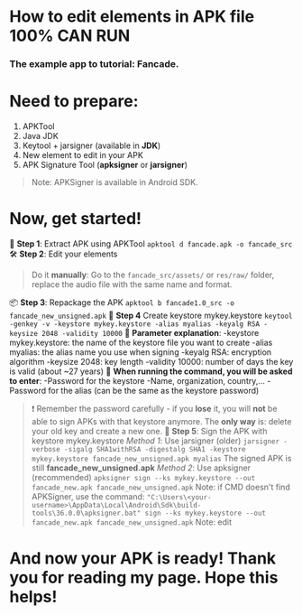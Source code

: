 # How to edit elements in APK file 100% CAN RUN
### The example app to tutorial: Fancade.
# Need to prepare:
1. APKTool
2. Java JDK
3. Keytool + jarsigner (available in **JDK**)
4. New element to edit in your APK
5. APK Signature Tool (**apksigner** or **jarsigner**)
> Note: APKSigner is available in Android SDK.
# Now, get started!
🧩 **Step 1**: Extract APK using APKTool
``` apktool d fancade.apk -o fancade_src ```
🛠 **Step 2**: Edit your elements
> Do it **manually**: Go to the `fancade_src/assets/` or `res/raw/` folder, replace the audio file with the same name and format.

📦 **Step 3**: Repackage the APK
```apktool b fancade1.0_src -o fancade_new_unsigned.apk```
🔐 **Step 4** Create keystore mykey.keystore
``` keytool -genkey -v -keystore mykey.keystore -alias myalias -keyalg RSA -keysize 2048 -validity 10000 ```
📌 **Parameter explanation**:
-keystore mykey.keystore: the name of the keystore file you want to create
-alias myalias: the alias name you use when signing
-keyalg RSA: encryption algorithm
-keysize 2048: key length
-validity 10000: number of days the key is valid (about ~27 years)
📝 **When running the command, you will be asked to enter**:
-Password for the keystore
-Name, organization, country,...
-Password for the alias (can be the same as the keystore password)
>❗ Remember the password carefully - if you **lose** it, you will **not** be able to sign APKs with that keystore anymore. The **only way** is: delete your old key and create a new one.
🔐 **Step 5**: Sign the APK with keystore mykey.keystore
*Method 1*: Use jarsigner (older)
```jarsigner -verbose -sigalg SHA1withRSA -digestalg SHA1 -keystore mykey.keystore fancade_new_unsigned.apk myalias```
> The signed APK is still **fancade_new_unsigned.apk**
*Method 2*: Use apksigner (recommended)
``` apksigner sign --ks mykey.keystore --out fancade_new.apk fancade_new_unsigned.apk ```
> Note: if CMD doesn't find APKSigner, use the command:
``` "C:\Users\<your-username>\AppData\Local\Android\Sdk\build-tools\36.0.0\apksigner.bat" sign --ks mykey.keystore --out fancade_new.apk fancade_new_unsigned.apk ```
> Note: edit <your-username>
# And now your APK is ready! Thank you for reading my page. Hope this helps!
